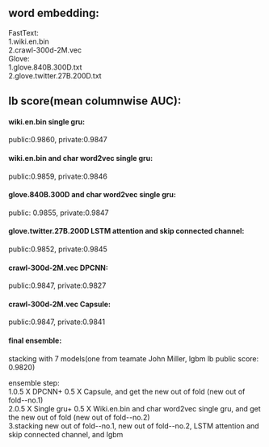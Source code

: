 
## word embedding:
FastText:  
1.wiki.en.bin  
2.crawl-300d-2M.vec  
Glove:    
1.glove.840B.300D.txt  
2.glove.twitter.27B.200D.txt


## lb score(mean columnwise AUC):
#### wiki.en.bin single gru:                               
public:0.9860,   private:0.9847  
#### wiki.en.bin and char word2vec single gru:             
public:0.9859,   private:0.9846  
#### glove.840B.300D and char word2vec single gru:         
public: 0.9855,   private:0.9847  
#### glove.twitter.27B.200D LSTM attention and skip connected channel:                
public:0.9852,   private:0.9845  
#### crawl-300d-2M.vec DPCNN:                              
public:0.9847,   private:0.9827  
#### crawl-300d-2M.vec Capsule:                            
public:0.9847,   private:0.9841  

#### final ensemble:
stacking with 7 models(one from teamate John Miller, lgbm lb public score: 0.9820)

ensemble step:  
1.0.5 X DPCNN+ 0.5 X Capsule, and get the new out of fold (new out of fold--no.1)   
2.0.5 X Single gru+ 0.5 X Wiki.en.bin and char word2vec single gru, and get the new out of fold (new out of fold--no.2)   
3.stacking new out of fold--no.1, new out of fold--no.2, LSTM attention and skip connected channel, and lgbm  
